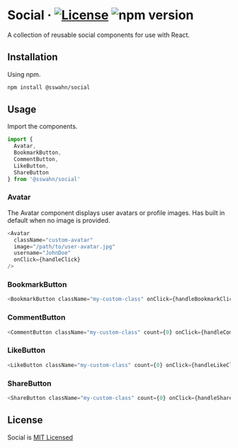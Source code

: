 # Social · [![License](https://img.shields.io/badge/License-MIT-blue.svg)](https://github.com/sswahn/social/blob/main/LICENSE) ![npm version](https://img.shields.io/npm/v/@sswahn/social)

A collection of reusable social components for use with React.  

## Installation

Using npm.
```bash
npm install @sswahn/social
```  

## Usage
Import the components.
```javascript
import {
  Avatar,
  BookmarkButton,
  CommentButton,
  LikeButton,
  ShareButton
} from '@sswahn/social'
```

### Avatar
The Avatar component displays user avatars or profile images. Has built in default when no image is provided.
```javascript
<Avatar
  className="custom-avatar"
  image="/path/to/user-avatar.jpg"
  username="JohnDoe"
  onClick={handleClick}
/>
```  

### BookmarkButton

```javascript
<BookmarkButton className="my-custom-class" onClick={handleBookmarkClick} />
```  

### CommentButton
```javascript
<CommentButton className="my-custom-class" count={0} onClick={handleCommentClick} />
```  

### LikeButton
```javascript
<LikeButton className="my-custom-class" count={0} onClick={handleLikeClick} />
```  

### ShareButton
```javascript
<ShareButton className="my-custom-class" count={0} onClick={handleShareClick} />
```

## License
Social is [MIT Licensed](https://github.com/sswahn/social/blob/main/LICENSE)
